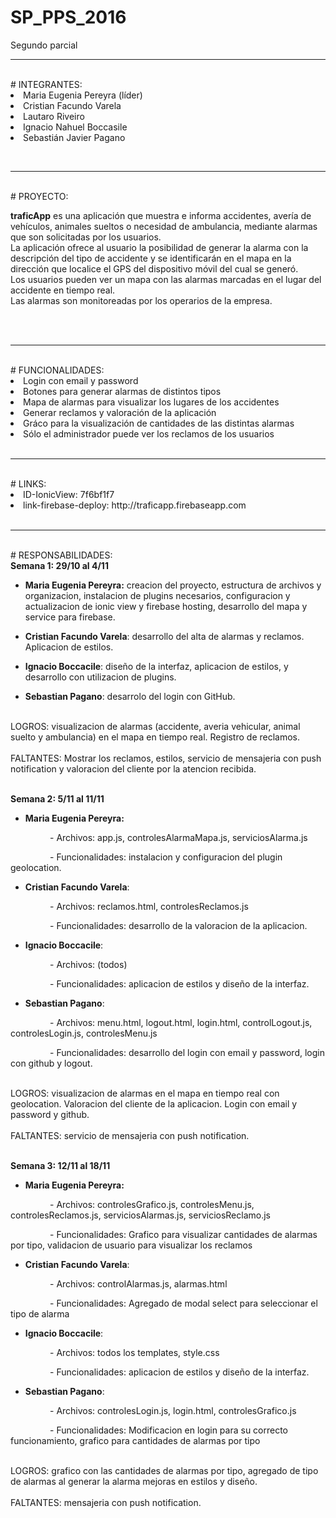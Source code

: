 # SP_PPS_2016
Segundo parcial

<hr />
<br /> 
# INTEGRANTES:
<br /><li> Maria Eugenia Pereyra (líder)</li>
<li> Cristian Facundo Varela</li>
<li> Lautaro Riveiro </li>
<li> Ignacio Nahuel Boccasile </li>
<li> Sebasti&aacute;n Javier Pagano</p></li>

<br />
<hr />
<br /> 
# PROYECTO: 
<br />
<p><strong>traficApp</strong> es una aplicaci&oacute;n que muestra e informa accidentes, aver&iacute;a de veh&iacute;culos, animales sueltos o necesidad de ambulancia, mediante alarmas que son solicitadas por los usuarios.<br/>La aplicaci&oacute;n ofrece al usuario la posibilidad de generar la alarma con la descripci&oacute;n del tipo de accidente y se identificar&aacute;n en el mapa en la direcci&oacute;n que localice el GPS del dispositivo m&oacute;vil del cual se gener&oacute;.<br/>Los usuarios pueden ver un mapa con las alarmas marcadas en el lugar del accidente en tiempo real.<br/>Las alarmas son monitoreadas por los operarios de la empresa.</p>
<br /><br />
<hr />
<br /> 
# FUNCIONALIDADES:
<br />
<li>Login con email y password</li>
<li>Botones para generar alarmas de distintos tipos</li>
<li>Mapa de alarmas para visualizar los lugares de los accidentes</li>
<li>Generar reclamos y valoraci&oacute;n de la aplicaci&oacute;n</li>
<li>Gr&aacute;co para la visualizaci&oacute;n de cantidades de las distintas alarmas</li>
<li>S&oacute;lo el administrador puede ver los reclamos de los usuarios</li>
<br/>
<hr />
<br /> 
# LINKS:
<br /> 
<li> ID-IonicView: 7f6bf1f7</li><li> link-firebase-deploy: http://traficapp.firebaseapp.com</li>
<br />
<hr />
<br /> 
# RESPONSABILIDADES:
<br />
<strong>Semana 1: 29/10 al 4/11</strong><br />
<ul>
    <li><strong>Maria Eugenia Pereyra:</strong> creacion del proyecto, estructura de archivos y organizacion, instalacion de plugins necesarios, configuracion y actualizacion de ionic view y firebase hosting, desarrollo del mapa y service para firebase.</li>
</ul>
<ul>
    <li><strong>Cristian Facundo Varela</strong>: desarrollo del alta de alarmas y reclamos. Aplicacion de estilos.</li>
</ul>
<ul>
    <li><strong>Ignacio Boccacile</strong>: dise&ntilde;o de la interfaz, aplicacion de estilos, y desarrollo con utilizacion de plugins.</li>
</ul>
<ul>
    <li><strong>Sebastian Pagano</strong>: desarrolo del login con GitHub.</li>
    </ul>
<p><br />LOGROS: visualizacion de alarmas (accidente, averia vehicular, animal suelto y ambulancia) en el mapa en tiempo real. Registro de reclamos.<br /><br />FALTANTES: Mostrar los reclamos, estilos, servicio de mensajeria con push notification y valoracion del cliente por la atencion recibida.<br /></p>
<p><br /><strong>Semana 2: 5/11 al 11/11</strong><br /></p>
<ul>
    <li><strong>Maria Eugenia Pereyra:</strong>&nbsp;</li>
    </ul>
<p>&nbsp; &nbsp; &nbsp; &nbsp; &nbsp; &nbsp; &nbsp; &nbsp; - Archivos: app.js, controlesAlarmaMapa.js, serviciosAlarma.js</p>
<p>&nbsp; &nbsp; &nbsp; &nbsp; &nbsp; &nbsp; &nbsp; &nbsp; - Funcionalidades: instalacion y configuracion del plugin geolocation.</p>
<ul>
    <li><strong>Cristian Facundo Varela</strong>:&nbsp;</li>
</ul>
<p>&nbsp; &nbsp; &nbsp; &nbsp; &nbsp; &nbsp; &nbsp; &nbsp; - Archivos: reclamos.html, controlesReclamos.js</p>
<p>&nbsp; &nbsp; &nbsp; &nbsp; &nbsp; &nbsp; &nbsp; &nbsp; - Funcionalidades: desarrollo de la valoracion de la aplicacion.</p>
<ul>
    <li><strong>Ignacio Boccacile</strong>:&nbsp;</li>
</ul>
<p>&nbsp; &nbsp; &nbsp; &nbsp; &nbsp; &nbsp; &nbsp; &nbsp; - Archivos: (todos)</p>
<p>&nbsp; &nbsp; &nbsp; &nbsp; &nbsp; &nbsp; &nbsp; &nbsp; - Funcionalidades: aplicacion de estilos y dise&ntilde;o de la interfaz.</p>
<ul>
    <li><strong>Sebastian Pagano</strong>:&nbsp;</li>
</ul>
<p>&nbsp; &nbsp; &nbsp; &nbsp; &nbsp; &nbsp; &nbsp; &nbsp; - Archivos: menu.html, logout.html, login.html, controlLogout.js, controlesLogin.js, controlesMenu.js</p>
<p>&nbsp; &nbsp; &nbsp; &nbsp; &nbsp; &nbsp; &nbsp; &nbsp; - Funcionalidades: desarrollo del login con email y password, login con github y logout.</p>
<p><br />LOGROS: visualizacion de alarmas en el mapa en tiempo real con geolocation. Valoracion del cliente de la aplicacion. Login con email y password y github.<br /><br />FALTANTES: servicio de mensajeria con push notification.<br /></p>

<p><br /><strong>Semana 3: 12/11 al 18/11</strong><br /></p>
<ul>
    <li><strong>Maria Eugenia Pereyra:</strong>&nbsp;</li>
    </ul>
<p>&nbsp; &nbsp; &nbsp; &nbsp; &nbsp; &nbsp; &nbsp; &nbsp; - Archivos: controlesGrafico.js, controlesMenu.js, controlesReclamos.js, serviciosAlarmas.js, serviciosReclamo.js</p>
<p>&nbsp; &nbsp; &nbsp; &nbsp; &nbsp; &nbsp; &nbsp; &nbsp; - Funcionalidades: Grafico para visualizar cantidades de alarmas por tipo, validacion de usuario para visualizar los reclamos</p>
<ul>
    <li><strong>Cristian Facundo Varela</strong>:&nbsp;</li>
</ul>
<p>&nbsp; &nbsp; &nbsp; &nbsp; &nbsp; &nbsp; &nbsp; &nbsp; - Archivos: controlAlarmas.js, alarmas.html</p>
<p>&nbsp; &nbsp; &nbsp; &nbsp; &nbsp; &nbsp; &nbsp; &nbsp; - Funcionalidades: Agregado de modal select para seleccionar el tipo de alarma</p>
<ul>
    <li><strong>Ignacio Boccacile</strong>:&nbsp;</li>
</ul>
<p>&nbsp; &nbsp; &nbsp; &nbsp; &nbsp; &nbsp; &nbsp; &nbsp; - Archivos: todos los templates, style.css</p>
<p>&nbsp; &nbsp; &nbsp; &nbsp; &nbsp; &nbsp; &nbsp; &nbsp; - Funcionalidades: aplicacion de estilos y dise&ntilde;o de la interfaz.</p>
<ul>
    <li><strong>Sebastian Pagano</strong>:&nbsp;</li>
</ul>
<p>&nbsp; &nbsp; &nbsp; &nbsp; &nbsp; &nbsp; &nbsp; &nbsp; - Archivos: controlesLogin.js, login.html, controlesGrafico.js</p>
<p>&nbsp; &nbsp; &nbsp; &nbsp; &nbsp; &nbsp; &nbsp; &nbsp; - Funcionalidades: Modificacion en login para su correcto funcionamiento, grafico para cantidades de alarmas por tipo</p>
<p><br />LOGROS: grafico con las cantidades de alarmas por tipo, agregado de tipo de alarmas al generar la alarma mejoras en estilos y diseño. <br /><br />FALTANTES: mensajeria con push notification.<br /></p>
